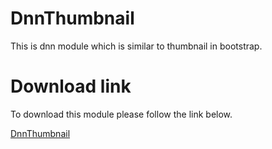# DnnThumbnail
This is dnn module which is similar to thumbnail in bootstrap.

# Download link
To download this module please follow the link below.

[DnnThumbnail](https://dnnthumbnail.codeplex.com/)
